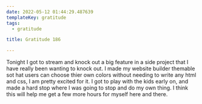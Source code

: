```yaml
---
date: 2022-05-12 01:44:29.487639
templateKey: gratitude
tags:
  - gratitude

title: Gratitude 186

---
```


Tonight I got to stream and knock out a big feature in a side project
that I have really been wanting to knock out.  I made my website builder
themable sot hat users can choose thier own colors without needing to
write any html and css, I am pretty excited for it.  I got to play with
the kids early on, and made a hard stop where I was going to stop and do
my own thing.  I think this will help me get a few more hours for myself
here and there.
